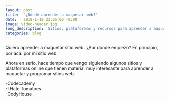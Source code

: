 ```yaml
---
layout: post
title:  "¿Dónde aprender a maquetar web?"
date:   2018-1-18 23:05:00 -0300
image: video-header.jpg
long_description: 'Sitios, plataformas y recursos para aprender a maquetar y no morir en el intento'
categories: blog
---
```


Quiero aprender a maquetar sitio web. ¿Por dónde empiezo? En principio, por acá: por mi sitio web.

Ahora en serio, hace tiempo que vengo siguiendo algunos sitios y plataformas online que tienen material muy interesante para aprender a maquetar y programar sitios web.

-Codecademy  
-I Hate Tomatoes  
-CodyHouse  